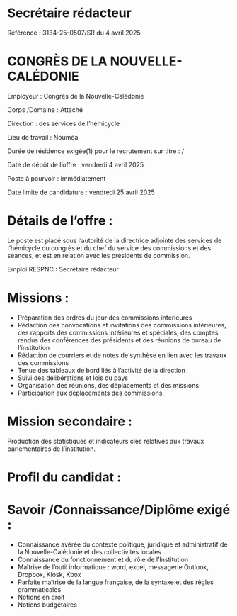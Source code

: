 # Secrétaire rédacteur

Référence : 3134-25-0507/SR du 4 avril 2025

# CONGRÈS DE LA NOUVELLE-CALÉDONIE

Employeur : Congrès de la Nouvelle-Calédonie

Corps /Domaine : Attaché

Direction : des services de l’hémicycle

Lieu de travail : Nouméa

Durée de résidence exigée(1) pour le recrutement sur titre : /

Date de dépôt de l’offre : vendredi 4 avril 2025

Poste à pourvoir : immédiatement

Date limite de candidature : vendredi 25 avril 2025

# Détails de l’offre :

Le poste est placé sous l’autorité de la directrice adjointe des services de l’hémicycle du congrès et du chef du service des commissions et des séances, et est en relation avec les présidents de commission.

Emploi RESPNC : Secrétaire rédacteur

# Missions :

- Préparation des ordres du jour des commissions intérieures
- Rédaction des convocations et invitations des commissions intérieures, des rapports des commissions intérieures et spéciales, des comptes rendus des conférences des présidents et des réunions de bureau de l’institution
- Rédaction de courriers et de notes de synthèse en lien avec les travaux des commissions
- Tenue des tableaux de bord liés à l’activité de la direction
- Suivi des délibérations et lois du pays
- Organisation des réunions, des déplacements et des missions
- Participation aux déplacements des commissions.

# Mission secondaire :

Production des statistiques et indicateurs clés relatives aux travaux parlementaires de l’institution.

# Profil du candidat :

# Savoir /Connaissance/Diplôme exigé :

- Connaissance avérée du contexte politique, juridique et administratif de la Nouvelle-Calédonie et des collectivités locales
- Connaissance du fonctionnement et du rôle de l’Institution
- Maîtrise de l’outil informatique : word, excel, messagerie Outlook, Dropbox, Kiosk, Kbox
- Parfaite maîtrise de la langue française, de la syntaxe et des règles grammaticales
- Notions en droit
- Notions budgétaires